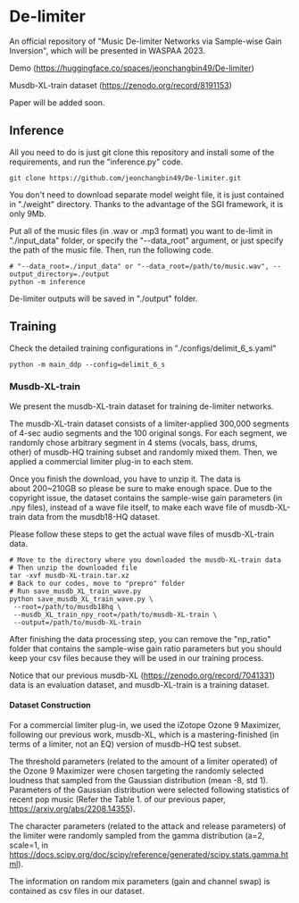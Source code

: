 # De-limiter
An official repository of "Music De-limiter Networks via Sample-wise Gain Inversion", which will be presented in WASPAA 2023.

Demo (https://huggingface.co/spaces/jeonchangbin49/De-limiter)

Musdb-XL-train dataset (https://zenodo.org/record/8191153)

Paper will be added soon.


## Inference
All you need to do is just git clone this repository and install some of the requirements, and run the "inference.py" code.

```
git clone https://github.com/jeonchangbin49/De-limiter.git
```

You don't need to download separate model weight file, it is just contained in "./weight" directory. Thanks to the advantage of the SGI framework, it is only 9Mb. 

Put all of the music files (in .wav or .mp3 format) you want to de-limit in "./input_data" folder, or specify the "--data_root" argument, or just specify the path of the music file. Then, run the following code. 

```
# "--data_root=./input_data" or "--data_root=/path/to/music.wav", --output_directory=./output
python -m inference
```

De-limiter outputs will be saved in "./output" folder.

## Training
Check the detailed training configurations in "./configs/delimit_6_s.yaml"

```
python -m main_ddp --config=delimit_6_s
```

### Musdb-XL-train
We present the musdb-XL-train dataset for training de-limiter networks.

The musdb-XL-train dataset consists of a limiter-applied 300,000 segments of 4-sec audio segments and the 100 original songs. For each segment, we randomly chose arbitrary segment in 4 stems (vocals, bass, drums, other) of musdb-HQ training subset and randomly mixed them. Then, we applied a commercial limiter plug-in to each stem.

Once you finish the download, you have to unzip it. The data is about 200~210GB so please be sure to make enough space. Due to the copyright issue, the dataset contains the sample-wise gain parameters (in .npy files), instead of a wave file itself, to make each wave file of musdb-XL-train data from the musdb18-HQ dataset.

Please follow these steps to get the actual wave files of musdb-XL-train data.

```
# Move to the directory where you downloaded the musdb-XL-train data
# Then unzip the downloaded file
tar -xvf musdb-XL-train.tar.xz
# Back to our codes, move to "prepro" folder
# Run save_musdb_XL_train_wave.py
python save_musdb_XL_train_wave.py \
 --root=/path/to/musdb18hq \
 --musdb_XL_train_npy_root=/path/to/musdb-XL-train \
 --output=/path/to/musdb-XL-train
```

After finishing the data processing step, you can remove the "np_ratio" folder that contains the sample-wise gain ratio parameters but you should keep your csv files because they will be used in our training process.

Notice that our previous musdb-XL (https://zenodo.org/record/7041331) data is an evaluation dataset, and musdb-XL-train is a training dataset.

#### Dataset Construction

For a commercial limiter plug-in, we used the iZotope Ozone 9 Maximizer, following our previous work, musdb-XL, which is a mastering-finished (in terms of a limiter, not an EQ) version of musdb-HQ test subset.

The threshold parameters (related to the amount of a limiter operated) of the Ozone 9 Maximizer were chosen targeting the randomly selected loudness that sampled from the Gaussian distribution (mean -8, std 1). Parameters of the Gaussian distribution were selected following statistics of recent pop music (Refer the Table 1. of our previous paper, https://arxiv.org/abs/2208.14355).

The character parameters (related to the attack and release parameters) of the limiter were randomly sampled from the gamma distribution (a=2, scale=1, in https://docs.scipy.org/doc/scipy/reference/generated/scipy.stats.gamma.html). 

The information on random mix parameters (gain and channel swap) is contained as csv files in our dataset.


